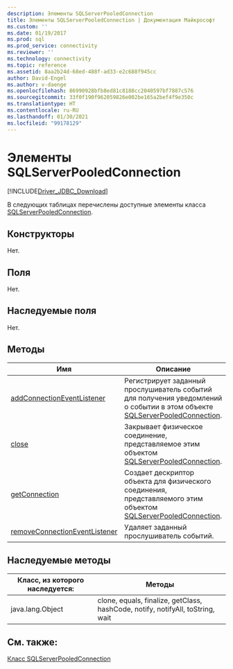 ```yaml
---
description: Элементы SQLServerPooledConnection
title: Элементы SQLServerPooledConnection | Документация Майкрософт
ms.custom: ''
ms.date: 01/19/2017
ms.prod: sql
ms.prod_service: connectivity
ms.reviewer: ''
ms.technology: connectivity
ms.topic: reference
ms.assetid: 8aa2b24d-68ed-488f-ad33-e2c688f945cc
author: David-Engel
ms.author: v-daenge
ms.openlocfilehash: 86990928bfb8ed81c8188cc2040597bf7887c576
ms.sourcegitcommit: 33f0f190f962059826e002be165a2bef4f9e350c
ms.translationtype: HT
ms.contentlocale: ru-RU
ms.lasthandoff: 01/30/2021
ms.locfileid: "99178129"
---
```

# <a name="sqlserverpooledconnection-members"></a>Элементы SQLServerPooledConnection
[!INCLUDE[Driver_JDBC_Download](../../../includes/driver_jdbc_download.md)]

  В следующих таблицах перечислены доступные элементы класса [SQLServerPooledConnection](../../../connect/jdbc/reference/sqlserverpooledconnection-class.md).  
  
## <a name="constructors"></a>Конструкторы  
 Нет.  
  
## <a name="fields"></a>Поля  
 Нет.  
  
## <a name="inherited-fields"></a>Наследуемые поля  
 Нет.  
  
## <a name="methods"></a>Методы  
  
|Имя|Описание|  
|----------|-----------------|  
|[addConnectionEventListener](../../../connect/jdbc/reference/addconnectioneventlistener-method-sqlserverpooledconnection.md)|Регистрирует заданный прослушиватель событий для получения уведомлений о событии в этом объекте [SQLServerPooledConnection](../../../connect/jdbc/reference/sqlserverpooledconnection-class.md).|  
|[close](../../../connect/jdbc/reference/close-method-sqlserverpooledconnection.md)|Закрывает физическое соединение, представляемое этим объектом [SQLServerPooledConnection](../../../connect/jdbc/reference/sqlserverpooledconnection-class.md).|  
|[getConnection](../../../connect/jdbc/reference/getconnection-method-sqlserverpooledconnection.md)|Создает дескриптор объекта для физического соединения, представляемого этим объектом [SQLServerPooledConnection](../../../connect/jdbc/reference/sqlserverpooledconnection-class.md).|  
|[removeConnectionEventListener](../../../connect/jdbc/reference/removeconnectioneventlistener-method-sqlserverpooledconnection.md)|Удаляет заданный прослушиватель событий.|  
  
## <a name="inherited-methods"></a>Наследуемые методы  
  
|Класс, из которого наследуется:|Методы|  
|---------------------------|-------------|  
|java.lang.Object|clone, equals, finalize, getClass, hashCode, notify, notifyAll, toString, wait|  
  
## <a name="see-also"></a>См. также:  
 [Класс SQLServerPooledConnection](../../../connect/jdbc/reference/sqlserverpooledconnection-class.md)  
  
  
